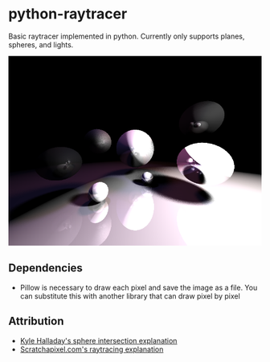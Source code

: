 # python-raytracer
Basic raytracer implemented in python. Currently only supports
planes, spheres, and lights.

![Example render](render.png)

## Dependencies
- Pillow is necessary to draw each pixel and save the image as a file. You can substitute this with another library that can draw pixel by pixel

## Attribution

- [Kyle Halladay's sphere intersection explanation](http://kylehalladay.com/blog/tutorial/math/2013/12/24/Ray-Sphere-Intersection.html)
- [Scratchapixel.com's raytracing explanation](https://www.scratchapixel.com/lessons/3d-basic-rendering/introduction-to-ray-tracing/how-does-it-work)
